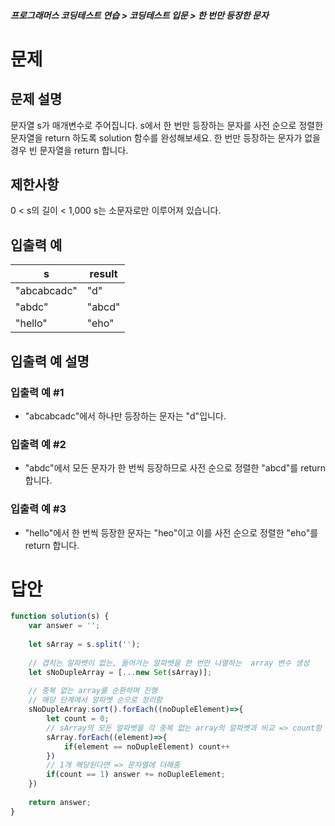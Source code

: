 ##### 프로그래머스 코딩테스트 연습 > 코딩테스트 입문 > 한 번만 등장한 문자

# 문제
## 문제 설명
문자열 s가 매개변수로 주어집니다. s에서 한 번만 등장하는 문자를 사전 순으로 정렬한 문자열을 return 하도록 solution 함수를 완성해보세요. 한 번만 등장하는 문자가 없을 경우 빈 문자열을 return 합니다.

## 제한사항
0 < s의 길이 < 1,000
s는 소문자로만 이루어져 있습니다.

## 입출력 예
|s	          |result
|-------------|---------
|"abcabcadc"	|"d"
|"abdc"	      |"abcd"
|"hello"	    |"eho"


## 입출력 예 설명
### 입출력 예 #1
- "abcabcadc"에서 하나만 등장하는 문자는 "d"입니다.

### 입출력 예 #2
- "abdc"에서 모든 문자가 한 번씩 등장하므로 사전 순으로 정렬한 "abcd"를 return 합니다.

### 입출력 예 #3
- "hello"에서 한 번씩 등장한 문자는 "heo"이고 이를 사전 순으로 정렬한 "eho"를 return 합니다.

# 답안
```javascript
function solution(s) {
    var answer = '';
    
    let sArray = s.split('');
    
    // 겹치는 알파벳이 없는, 들어가는 알파벳을 한 번만 나열하는  array 변수 생성
    let sNoDupleArray = [...new Set(sArray)];
    
    // 중복 없는 array를 순환하며 진행
    // 해당 단계에서 알파벳 순으로 정리함
    sNoDupleArray.sort().forEach((noDupleElement)=>{
        let count = 0;
        // sArray의 모든 알파벳을 각 중복 없는 array의 알파벳과 비교 => count함
        sArray.forEach((element)=>{
            if(element == noDupleElement) count++
        })
        // 1개 해당된다면 => 문자열에 더해줌
        if(count == 1) answer += noDupleElement;
    })
    
    return answer;
}
```
